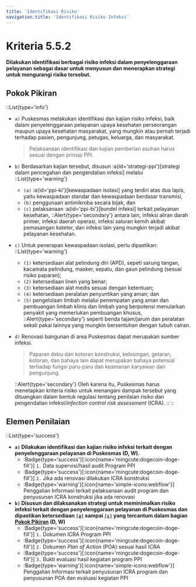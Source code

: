 ```yaml
---
title: 'Identifikasi Risiko'
navigation.title: 'Identifikasi Risiko Infeksi'
---
```


# Kriteria 5.5.2 
**Dilakukan identifikasi berbagai risiko infeksi dalam penyelenggaraan pelayanan sebagai dasar untuk menyusun dan menerapkan strategi untuk mengurangi risiko tersebut.** 

## Pokok Pikiran 

::List{type='info'}
- `a)` Puskesmas melakukan identifikasi dan kajian risiko infeksi, baik dalam penyelenggaraan pelayanan upaya kesehatan perseorangan maupun upaya kesehatan masyarakat, yang mungkin atau pernah terjadi terhadap pasien, pengunjung, petugas, keluarga, dan masyarakat. 
  > Pelaksanaan identifikasi dan kajian pemberian asuhan harus sesuai dengan prinsip PPI. 
- `b)` Berdasarkan kajian tersebut, disusun :a{id='strategi-ppi'}[strategi dalam pencegahan dan pengendalian infeksi] melalui 
  ::List{type='warning'}
  - `(a)` :a{id='ppi-ki'}[kewaspadaan isolasi] yang terdiri atas dua lapis, yaitu kewaspadaan standar dan kewaspadaan berdasar transmisi, 
  - `(b)` penggunaan antimikroba secara bijak, dan 
  - `(c)` pelaksanaan :a{id='ppi-bi'}[bundel infeksi] terkait pelayanan kesehatan, 
    ::Alert{type='secondary'}
    antara lain, infeksi aliran darah primer, infeksi daerah operasi, infeksi saluran kemih akibat pemasangan kateter, dan infeksi lain yang mungkin terjadi akibat pelayanan kesehatan. 
- `c)` Untuk penerapan kewaspadaan isolasi, perlu dipastikan: 
  ::List{type='warning'}
  - `(1)` ketersediaan alat pelindung diri (APD), sepeti sarung tangan, kacamata pelindung, masker, sepatu, dan gaun pelindung (sesuai risiko paparan); 
  - `(2)` ketersediaan linen yang benar; 
  - `(3)` ketersediaan alat medis sesuai dengan ketentuan; 
  - `(4)` ketersediaan peralatan penyuntikan yang aman; dan 
  - `(5)` pengelolaan limbah melalui penempatan yang aman dan pembuangan limbah klinis dan limbah yang berpotensi menularkan penyakit yang memerlukan pembuangan khusus, 
    ::Alert{type='secondary'}
    seperti benda tajam/jarum dan peralatan sekali pakai lainnya yang mungkin bersentuhan dengan tubuh cairan. 
- `d)` Renovasi bangunan di area Puskesmas dapat merupakan sumber infeksi. 
  > Paparan debu dan kotoran konstruksi, kebisingan, getaran, kotoran, dan bahaya lain dapat merupakan bahaya potensial terhadap  fungsi paru-paru dan keamanan karyawan dan pengunjung. 
  
  ::Alert{type='secondary'}
  Oleh karena itu, Puskesmas harus menetapkan kriteria risiko untuk menangani dampak tersebut yang dituangkan dalam bentuk regulasi tentang penilaian risiko dan pengendalian infeksi/*infection control risk assessment* (ICRA). 
  ::
::
## Elemen Penilaian 
::List{type='success'}
- **`a)` Dilakukan identifikasi dan kajian risiko infeksi terkait dengan penyelenggaraan pelayanan di Puskesmas (D, W).**  
   - :Badge{type='success'}[:icon{name='mingcute:dogecoin-doge-fill'}] `1.` Data supervisi/hasil audit Program PPI 
   - :Badge{type='success'}[:icon{name='mingcute:dogecoin-doge-fill'}] `2.` Jika ada renovasi dilakukan ICRA konstruksi 
   - :Badge{type='warning'}[:icon{name='simple-icons:webflow'}] Penggalian Informasi terkait pelaksanaan audit program dan penyusunan ICRA konstruksi jika ada renovasi 
- **`b)` Disusun dan dilaksanakan strategi untuk meminimalkan risiko infeksi terkait dengan penyelenggaraan pelayanan di Puskesmas dan dipastikan ketersediaan [`(a)`](#ppi-ki) sampai [`(c)`](#ppi-bi) yang tercantum dalam bagian [Pokok Pikiran](#strategi-ppi) (D, W)**
   - :Badge{type='success'}[:icon{name='mingcute:dogecoin-doge-fill'}] `1.` Dokumen ICRA Program PPI 
   - :Badge{type='success'}[:icon{name='mingcute:dogecoin-doge-fill'}] `2.` Dokumen *Plan of Action* (POA) sesuai hasil ICRA 
   - :Badge{type='success'}[:icon{name='mingcute:dogecoin-doge-fill'}] `3.` Bukti evaluasi hasil kegiatan program PPI 
   - :Badge{type='warning'}[:icon{name='simple-icons:webflow'}] Penggalian Informasi terkait penyusunan ICRA program dan penyusunan POA dan evaluasi kegiatan PPI 
